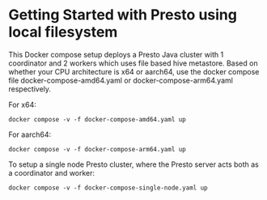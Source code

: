 # Getting Started with Presto using local filesystem

This Docker compose setup deploys a Presto Java cluster with 1 coordinator and 2 workers which uses file based hive metastore. 
Based on whether your CPU architecture is x64 or aarch64, use the docker compose file docker-compose-amd64.yaml or docker-compose-arm64.yaml respectively.

For x64:

    docker compose -v -f docker-compose-amd64.yaml up

For aarch64:

    docker compose -v -f docker-compose-arm64.yaml up

To setup a single node Presto cluster, where the Presto server acts both as a coordinator and worker: 

    docker compose -v -f docker-compose-single-node.yaml up
